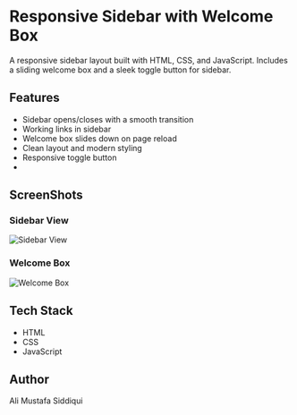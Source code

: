 # Responsive Sidebar with Welcome Box

A responsive sidebar layout built with HTML, CSS, and JavaScript. Includes a sliding welcome box and a sleek toggle button for sidebar.

## Features
- Sidebar opens/closes with a smooth transition
- Working links in sidebar
- Welcome box slides down on page reload
- Clean layout and modern styling
- Responsive toggle button
- 
## ScreenShots

### Sidebar View
![Sidebar View]()

### Welcome Box
![Welcome Box]()

## Tech Stack
- HTML
- CSS
- JavaScript

## Author
Ali Mustafa Siddiqui
